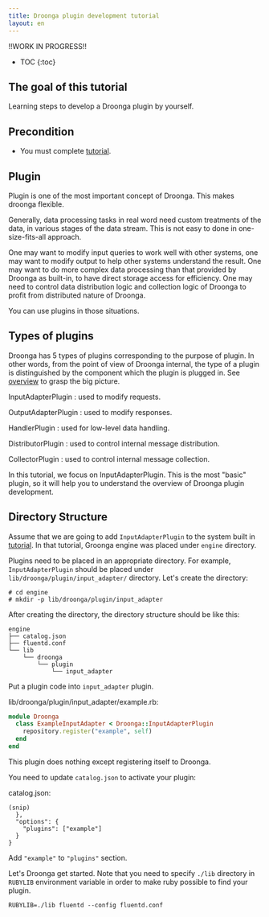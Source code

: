 ```yaml
---
title: Droonga plugin development tutorial
layout: en
---
```


!!WORK IN PROGRESS!!

* TOC
{:toc}

## The goal of this tutorial

Learning steps to develop a Droonga plugin by yourself.

## Precondition

* You must complete [tutorial][].

## Plugin

Plugin is one of the most important concept of Droonga.
This makes droonga flexible.

Generally, data processing tasks in real word need custom treatments of the data, in various stages of the data stream. This is not easy to done in one-size-fits-all approach.

One may want to modify input queries to work well with other systems, one may want to modify output to help other systems understand the result. One may want to do more complex data processing than that provided by Droonga as built-in, to have direct storage access for efficiency. One may need to control data distribution logic and collection logic of Droonga to profit from distributed nature of Droonga.

You can use plugins in those situations.

## Types of plugins

Droonga has 5 types of plugins corresponding to the purpose of plugin.
In other words, from the point of view of Droonga internal, the type of a plugin is distinguished by the component which the plugin is plugged in. See [overview][] to grasp the big picture.

InputAdapterPlugin
: used to modify requests.

OutputAdapterPlugin
: used to modify responses.

HandlerPlugin
: used for low-level data handling.

DistributorPlugin
: used to control internal message distribution.

CollectorPlugin
: used to control internal message collection.

In this tutorial, we focus on InputAdapterPlugin. This is the most "basic" plugin, so it will help you to understand the overview of Droonga plugin development.


## Directory Structure

Assume that we are going to add `InputAdapterPlugin` to the system built in [tutorial][]. In that tutorial, Groonga engine was placed under `engine` directory.

Plugins need to be placed in an appropriate directory. For example, `InputAdapterPlugin` should be placed under `lib/droonga/plugin/input_adapter/` directory. Let's create the directory:

    # cd engine
    # mkdir -p lib/droonga/plugin/input_adapter

After creating the directory, the directory structure should be like this:

```
engine
├── catalog.json
├── fluentd.conf
└── lib
    └── droonga
        └── plugin
            └── input_adapter
```

Put a plugin code into `input_adapter` plugin.

lib/droonga/plugin/input_adapter/example.rb:

```ruby
module Droonga
  class ExampleInputAdapter < Droonga::InputAdapterPlugin
    repository.register("example", self)
  end
end
```

This plugin does nothing except registering itself to Droonga.

You need to update `catalog.json` to activate your plugin:

catalog.json:
```
(snip)
  },
  "options": {
    "plugins": ["example"]
  }
}
```

Add `"example"` to `"plugins"` section.

Let's Droonga get started. Note that you need to specify `./lib` directory in `RUBYLIB` environment variable in order to make ruby possible to find your plugin.

```
RUBYLIB=./lib fluentd --config fluentd.conf
```


  [tutorial]: ../
  [overview]: ../../overview/
